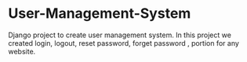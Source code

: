 # User-Management-System
Django project to create user management system. In this project we created login, logout, reset password, forget password , portion for any website.
